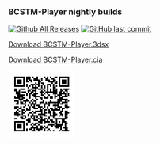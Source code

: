 ### BCSTM-Player nightly builds

 [![Github All Releases](https://img.shields.io/github/downloads/NPI-D7/BCSTM-Player/total.svg?style=flat-square)](https://github.com/NPI-D7/BCSTM-Player/releases)
[![GitHub last commit](https://img.shields.io/github/last-commit/NPI-D7/BCSTM-Player.svg?style=flat-square)](https://github.com/NPI-D7/BCSTM-Player/commits/master)

[Download BCSTM-Player.3dsx](https://github.com/NPI-D7/nightlys/raw/master/builds/BCSTM-Player/BCSTM-Player.3dsx)

[Download BCSTM-Player.cia](https://github.com/NPI-D7/nightlys/raw/master/builds/BCSTM-Player/BCSTM-Player.cia)

![QR](https://github.com/NPI-D7/nightlys/blob/master/builds/BCSTM-Player/BCSTM-Player.png)
